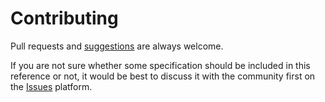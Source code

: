 # Contributing

Pull requests and [suggestions](https://github.com/ahkscript/Ahk-Style-Guide/issues/new) are always welcome.

If you are not sure whether some specification should be included in this reference or not, it would be best to discuss it with the community first on the [Issues](https://github.com/ahkscript/Ahk-Style-Guide/issues) platform. 
